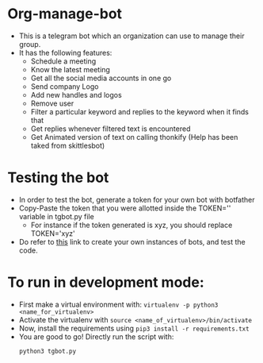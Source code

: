 # Org-manage-bot

- This is a telegram bot which an organization can use to manage their group.
- It has the following features:
  - Schedule a meeting
  - Know the latest meeting
  - Get all the social media accounts in one go
  - Send company Logo
  - Add new handles and logos
  - Remove user
  - Filter a particular keyword and replies to the keyword when it finds that
  - Get replies whenever filtered text is encountered
  - Get Animated version of text on calling thonkify (Help has been taked from skittlesbot)
  
# Testing the bot

- In order to test the bot, generate a token for your own bot with botfather
- Copy-Paste the token that you were allotted inside the TOKEN='' variable in tgbot.py file
	- For instance if the token generated is xyz, you should replace TOKEN='xyz'
- Do refer to [this](https://www.freecodecamp.org/news/learn-to-build-your-first-bot-in-telegram-with-python-4c99526765e4/) link to create your own instances of bots, and test the code.

# To run in development mode:

- First make a virtual environment with: `virtualenv -p python3 <name_for_virtualenv>`
- Activate the virtualenv with `source <name_of_virtualenv>/bin/activate`
- Now, install the requirements using `pip3 install -r requirements.txt`
- You are good to go! Directly run the script with:
 	```
 	python3 tgbot.py
 	```
